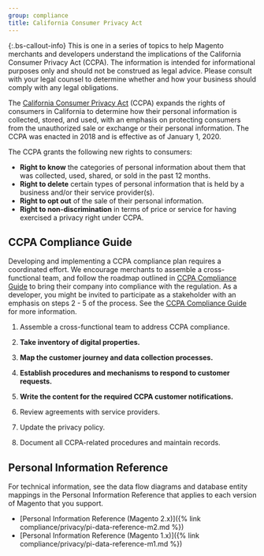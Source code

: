 ```yaml
---
group: compliance
title: California Consumer Privacy Act
---
```


{:.bs-callout-info}
This is one in a series of topics to help Magento merchants and developers understand the implications of the California Consumer Privacy Act (CCPA). The information is intended for informational purposes only and should not be construed as legal advice. Please consult with your legal counsel to determine whether and how your business should comply with any legal obligations.

The [California Consumer Privacy Act][1] (CCPA) expands the rights of consumers in California to determine how their personal information is collected, stored, and used, with an emphasis on protecting consumers from the unauthorized sale or exchange or their personal information. The CCPA was enacted in 2018 and is effective as of January 1, 2020.

The CCPA grants the following new rights to consumers:

-  **Right to know** the categories of personal information about them that was collected, used, shared, or sold in the past 12 months.
-  **Right to delete** certain types of personal information that is held by a business and/or their service provider(s).
-  **Right to opt out** of the sale of their personal information.
-  **Right to non-discrimination** in terms of price or service for having exercised a privacy right under CCPA.

## CCPA Compliance Guide

Developing and implementing a CCPA compliance plan requires a coordinated effort. We encourage merchants to assemble a cross-functional team, and follow the roadmap outlined in [CCPA Compliance Guide][2] to bring their company into compliance with the regulation. As a developer, you might be invited to participate as a stakeholder with an emphasis on steps 2 - 5 of the process. See the [CCPA Compliance Guide][2] for more information.

1. Assemble a cross-functional team to address CCPA compliance.

1. **Take inventory of digital properties.**

1. **Map the customer journey and data collection processes.**

1. **Establish procedures and mechanisms to respond to customer requests.**

1. **Write the content for the required CCPA customer notifications.**

1. Review agreements with service providers.

1. Update the privacy policy.

1. Document all CCPA-related procedures and maintain records.

## Personal Information Reference

For technical information, see the data flow diagrams and database entity mappings in the Personal Information Reference that applies to each version of Magento that you support.

-  [Personal Information Reference (Magento 2.x)]({% link compliance/privacy/pi-data-reference-m2.md %})
-  [Personal Information Reference (Magento 1.x)]({% link compliance/privacy/pi-data-reference-m1.md %})

[1]: https://oag.ca.gov/privacy/ccpa
[2]: https://docs.magento.com/m2/ee/user_guide/stores/compliance-ccpa-guide.html
